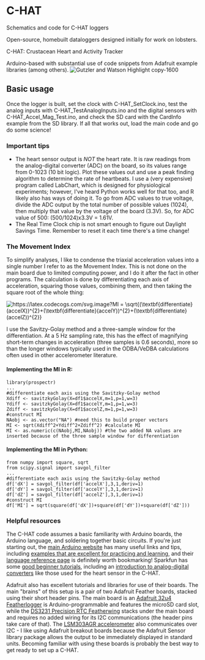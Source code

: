 # C-HAT
Schematics and code for C-HAT loggers

Open-source, homebuilt dataloggers designed initially for work on lobsters.

C-HAT: Crustacean Heart and Activity Tracker

Arduino-based with substantial use of code snippets from Adafruit example libraries (among others).
![Gutzler and Watson Highlight copy-1600](https://user-images.githubusercontent.com/90336383/162221387-6e27c7bb-1556-41b3-820d-707b5e8ba9bb.jpg)

## Basic usage
Once the logger is built, set the clock with C-HAT_SetClock.ino, test the analog inputs with C-HAT_TestAnalogInputs.ino and the digital sensors with C-HAT_Accel_Mag_Test.ino, and check the SD card with the CardInfo example from the SD library. If all that works out, load the main code and go do some science!

### Important tips
- The heart sensor output is *NOT* the heart rate. It is raw readings from the analog-digital converter (ADC) on the board, so its values range from 0-1023 (10 bit logic). Plot these values out and use a peak finding algorithm to determine the rate of heartbeats. I use a (very expensive) program called LabChart, which is designed for physiological experiments; however, I've heard Python works well for that too, and R likely also has ways of doing it.
To go from ADC values to true voltage, divide the ADC output by the total number of possible values (1024), then multiply that value by the voltage of the board (3.3V). So, for ADC value of 500: (500/1024)x3.3V = 1.61V.
- The Real Time Clock chip is not smart enough to figure out Daylight Savings Time. Remember to reset it each time there's a time change!

### The Movement Index
To simplify analyses, I like to condense the triaxial acceleration values into a single number I refer to as the Movement Index. This is not done on the main board due to limited computing power, and I do it after the fact in other programs. The calculation is done by differentiating each axis of acceleration, squaring those values, combining them, and then taking the square root of the whole thing:

  <img src="https://latex.codecogs.com/svg.image?MI&space;=&space;\sqrt{(\textbf{differentiate}(accelX))^{2}&plus;(\textbf{differentiate}(accelY))^{2}&plus;(\textbf{differentiate}(accelZ))^{2}}" title="https://latex.codecogs.com/svg.image?MI = \sqrt{(\textbf{differentiate}(accelX))^{2}+(\textbf{differentiate}(accelY))^{2}+(\textbf{differentiate}(accelZ))^{2}}" />

I use the Savitzy-Golay method and a three-sample window for the differentiation. At a 5 Hz sampling rate, this has the effect of magnifying short-term changes in acceleration (three samples is 0.6 seconds), more so than the longer windows typically used in the ODBA/VeDBA calculations often used in other accelerometer literature.

#### Implementing the MI in R:
```
library(prospectr)
...
#differentiate each axis using the Savitzky-Golay method
Xdiff <- savitzkyGolay(X=df1$accelX,m=1,p=1,w=3)
Ydiff <- savitzkyGolay(X=df1$accelY,m=1,p=1,w=3)
Zdiff <- savitzkyGolay(X=df1$accelZ,m=1,p=1,w=3)
#construct MI
NAobj <- as.vector("NA") #need this to build proper vectors
MI <- sqrt(Xdiff^2+Ydiff^2+Zdiff^2) #calculate MI
MI <- as.numeric(c(NAobj,MI,NAobj)) #the two added NA values are inserted because of the three sample window for differentiation
```

#### Implementing the MI in Python:
```
from numpy import square, sqrt
from scipy.signal import savgol_filter 
...
#differentiate each axis using the Savitzky-Golay method
df['dX'] = savgol_filter(df['accelX'],3,1,deriv=1)
df['dY'] = savgol_filter(df['accelY'],3,1,deriv=1)
df['dZ'] = savgol_filter(df['accelZ'],3,1,deriv=1)
#construct MI
df['MI'] = sqrt(square(df['dX'])+square(df['dY'])+square(df['dZ']))
```

### Helpful resources
The C-HAT code assumes a basic familiarity with Arduino boards, the Arduino language, and soldering together basic circuits. If you're just starting out, the [main Arduino website](https://www.arduino.cc/en/Guide) has many useful links and tips, including [examples that are excellent for practicing and learning](https://docs.arduino.cc/built-in-examples/), and their [language reference page](https://www.arduino.cc/reference/en/) is definitely worth bookmarking! Sparkfun has some [good beginner tutorials](https://learn.sparkfun.com/tutorials/what-is-an-arduino), including an [introduction to analog-digital converters](https://learn.sparkfun.com/tutorials/analog-to-digital-conversion) like those used for the heart sensor in the C-HAT.

Adafruit also has excellent tutorials and libraries for use of their boards.
The main "brains" of this setup is a pair of two Adafruit Feather boards, stacked using their short header pins. The main board is an [Adafruit 32u4 Featherlogger](https://learn.adafruit.com/adafruit-feather-32u4-adalogger) is Arduino-programmable and features the microSD card slot, while the [DS3231 Precision RTC Featherwing](https://learn.adafruit.com/adafruit-ds3231-precision-rtc-breakout/) stacks under the main board and requires no added wiring for its I2C communications (the header pins take care of that). The [LSM303AGR accelerometer](https://learn.adafruit.com/lsm303-accelerometer-slash-compass-breakout/downloads) also communicates over I2C - I like using Adafruit breakout boards because the Adafruit Sensor library package allows the output to be immediately displayed in standard units. Becoming familiar with using these boards is probably the best way to get ready to set up a C-HAT.
